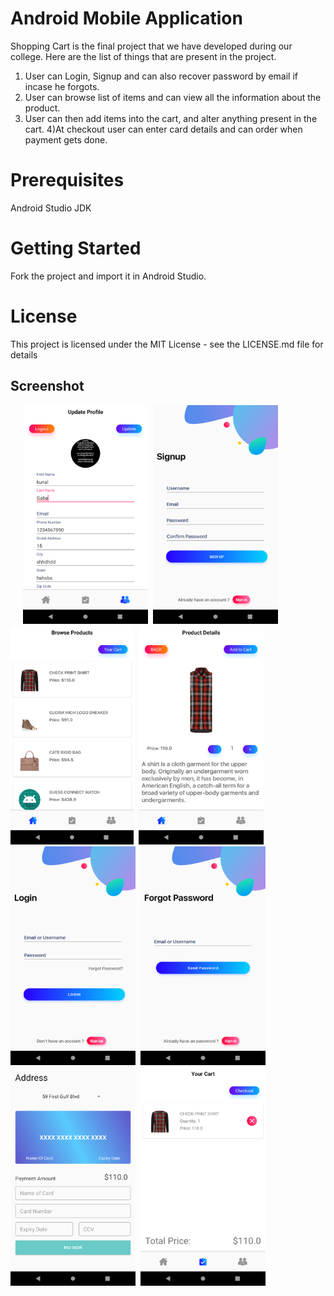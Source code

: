 # Android Mobile Application

Shopping Cart is the final project that we have developed during our college. Here are the list of things that are present in the project.
1) User can Login, Signup and can also recover password by email if incase he forgots.
2) User can browse list of items and can view all the information about the product.
3) User can then add items into the cart, and alter anything present in the cart.
4)At checkout user can enter card details and can order when payment gets done.

# Prerequisites
Android Studio
JDK
# Getting Started
Fork the project and import it in Android Studio.

# License
This project is licensed under the MIT License - see the LICENSE.md file for details

## Screenshot
&nbsp;&nbsp;&nbsp;&nbsp;
<img src="https://github.com/kunalgaba4/Group5_FinalProject_W2019_MAD3125/blob/master/Images/UserDetails.png" height="350" width="200"/>&nbsp;&nbsp;<img src="https://github.com/kunalgaba4/Group5_FinalProject_W2019_MAD3125/blob/master/Images/SignupScreen.png" height="350" width="200"/>&nbsp;&nbsp;<img src="https://github.com/kunalgaba4/Group5_FinalProject_W2019_MAD3125/blob/master/Images/ProductsScreen.png" height="350" width=“200”/>&nbsp;&nbsp;<img src="https://github.com/kunalgaba4/Group5_FinalProject_W2019_MAD3125/blob/master/Images/ProductDesc%20Screen.png" height="350" width="200"/>
&nbsp;&nbsp;&nbsp;&nbsp;<img src="https://github.com/kunalgaba4/Group5_FinalProject_W2019_MAD3125/blob/master/Images/Loginscreen.png" height="350" width="200"/>&nbsp;&nbsp;<img src="https://github.com/kunalgaba4/Group5_FinalProject_W2019_MAD3125/blob/master/Images/Forgotscreen.png" height="350" width="200"/>&nbsp;&nbsp;<img src="https://github.com/kunalgaba4/Group5_FinalProject_W2019_MAD3125/blob/master/Images/CheckoutScreen.png" height="350" width="200"/>&nbsp;&nbsp;<img src="https://github.com/kunalgaba4/Group5_FinalProject_W2019_MAD3125/blob/master/Images/CartScreen.png" height="350" width="200"/>

